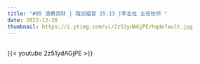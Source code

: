 ```yaml
---
title: "#05 浪费资财 | 路加福音 15:13 |李圭炫 主任牧师 "
date: 2022-12-30
thumbnail: https://i.ytimg.com/vi/2z51ydAGjPE/hqdefault.jpg
---
```


## <!--more-->

{{< youtube 2z51ydAGjPE >}}
